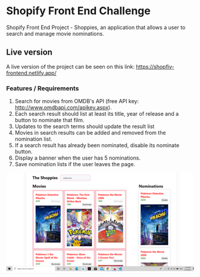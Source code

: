 # Shopify Front End Challenge

Shopify Front End Project - Shoppies, an application that allows a user to search and manage movie nominations.

## Live version

A live version of the project can be seen on this link: https://shopfiy-frontend.netlify.app/

### Features / Requirements

1. Search for movies from OMDB's API (free API key: http://www.omdbapi.com/apikey.aspx).
2. Each search result should list at least its title, year of release and a button to nominate that film.
3. Updates to the search terms should update the result list
4. Movies in search results can be added and removed from the nomination list.
5. If a search result has already been nominated, disable its nominate button.
6. Display a banner when the user has 5 nominations.
7. Save nomination lists if the user leaves the page.

<img src="/screenshots/shopify1.png">
